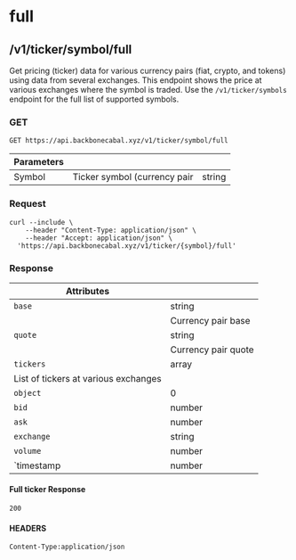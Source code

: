 # full

## /v1/ticker/symbol/full

Get pricing (ticker) data for various currency pairs (fiat, crypto, and tokens) using data from several exchanges. This
endpoint shows the price at various exchanges where the symbol is traded. Use the `/v1/ticker/symbols` endpoint for the
full list of supported symbols.

### GET

`GET https://api.backbonecabal.xyz/v1/ticker/symbol/full`

| Parameters |                              |        |
| ---------- | ---------------------------- | ------ |
| Symbol     | Ticker symbol (currency pair | string |

### Request

```
curl --include \
    --header "Content-Type: application/json" \
    --header "Accept: application/json" \
  'https://api.backbonecabal.xyz/v1/ticker/{symbol}/full'
```

### Response

| Attributes                           |                     |
| ------------------------------------ | ------------------- |
| `base`                               | string              |
|                                      | Currency pair base  |
| `quote`                              | string              |
|                                      | Currency pair quote |
| `tickers`                            | array               |
| List of tickers at various exchanges |                     |
| `object`                             | 0                   |
| `bid`                                | number              |
| `ask`                                | number              |
| `exchange`                           | string              |
| `volume`                             | number              |
| `timestamp | number                  |

#### Full ticker Response

`200`

#### HEADERS

`Content-Type:application/json`
